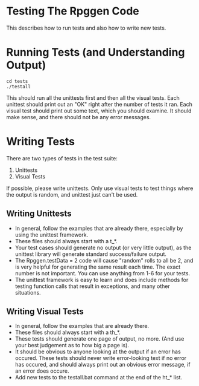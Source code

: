 
# Testing The Rpggen Code

This describes how to run tests and also how to write new tests.

# Running Tests (and Understanding Output)

    cd tests
    ./testall

This should run all the unittests first and then all the visual tests.
Each unittest should print out an "OK" right after the number of tests it ran.
Each visual test should print out some text, which you should examine.  It should make sense, and there should not be any error messages.

# Writing Tests

There are two types of tests in the test suite:
1. Unittests
2. Visual Tests

If possible, please write unittests.  Only use visual tests to test things where the output is random, and unittest just can't be used.

## Writing Unittests

* In general, follow the examples that are already there, especially by using the unittest framework.
* These files should always start with a t_*.
* Your test cases should generate no output (or very little output), as the unittest library will generate standard success/failure output.
* The Rpggen.testData = 2 code will cause "random" rolls to all be 2, and is very helpful for generating the same result each time.  The exact number is not important.  You can use anything from 1-6 for your tests.
* The unittest framework is easy to learn and does include methods for testing function calls that result in exceptions, and many other situations.

## Writing Visual Tests

* In general, follow the examples that are already there.
* These files should always start with a th_*.
* These tests should generate one page of output, no more.  (And use your best judgement as to how big a page is).
* It should be obvious to anyone looking at the output if an error has occured.  These tests should never write error-looking text if no error has occured, and should always print out an obvious error message, if an error does occure.
* Add new tests to the testall.bat command at the end of the ht_* list.